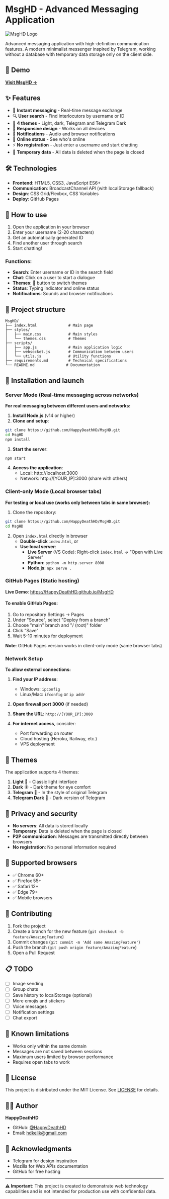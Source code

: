 # MsgHD - Advanced Messaging Application

![MsgHD Logo](https://via.placeholder.com/100x100/0088cc/ffffff?text=MsgHD)

Advanced messaging application with high-definition communication features. A modern minimalist messenger inspired by Telegram, working without a database with temporary data storage only on the client side.

## 🚀 Demo

**[Visit MsgHD →](https://HappyDeathHD.github.io/MsgHD)**

## ✨ Features

- 💬 **Instant messaging** - Real-time message exchange
- 🔍 **User search** - Find interlocutors by username or ID
- 🎨 **4 themes** - Light, dark, Telegram and Telegram Dark
- 📱 **Responsive design** - Works on all devices
- 🔔 **Notifications** - Audio and browser notifications
- 👥 **Online status** - See who's online
- ⚡ **No registration** - Just enter a username and start chatting
- 🚫 **Temporary data** - All data is deleted when the page is closed

## 🛠️ Technologies

- **Frontend**: HTML5, CSS3, JavaScript ES6+
- **Communication**: BroadcastChannel API (with localStorage fallback)
- **Design**: CSS Grid/Flexbox, CSS Variables
- **Deploy**: GitHub Pages

## 🎯 How to use

1. Open the application in your browser
2. Enter your username (2-20 characters)
3. Get an automatically generated ID
4. Find another user through search
5. Start chatting!

### Functions:

- **Search**: Enter username or ID in the search field
- **Chat**: Click on a user to start a dialogue
- **Themes**: 🌙 button to switch themes
- **Status**: Typing indicator and online status
- **Notifications**: Sounds and browser notifications

## 📁 Project structure

```
MsgHD/
├── index.html              # Main page
├── styles/
│   ├── main.css            # Main styles
│   └── themes.css          # Themes
├── scripts/
│   ├── app.js              # Main application logic
│   ├── websocket.js        # Communication between users
│   └── utils.js            # Utility functions
├── requirements.md         # Technical specifications
└── README.md              # Documentation
```

## 🔧 Installation and launch

### Server Mode (Real-time messaging across networks)

**For real messaging between different users and networks:**

1. **Install Node.js** (v14 or higher)
2. **Clone and setup**:
```bash
git clone https://github.com/HappyDeathHD/MsgHD.git
cd MsgHD
npm install
```

3. **Start the server**:
```bash
npm start
```

4. **Access the application**:
   - Local: http://localhost:3000
   - Network: http://[YOUR_IP]:3000 (share with others)

### Client-only Mode (Local browser tabs)

**For testing or local use (works only between tabs in same browser):**

1. Clone the repository:
```bash
git clone https://github.com/HappyDeathHD/MsgHD.git
cd MsgHD
```

2. Open `index.html` directly in browser
   - **Double-click** `index.html`, or
   - **Use local server**:
     - **Live Server** (VS Code): Right-click `index.html` → "Open with Live Server"
     - **Python**: `python -m http.server 8000`
     - **Node.js**: `npx serve .`

### GitHub Pages (Static hosting)

**Live Demo**: https://HappyDeathHD.github.io/MsgHD

#### To enable GitHub Pages:
1. Go to repository Settings → Pages
2. Under "Source", select "Deploy from a branch"
3. Choose "main" branch and "/ (root)" folder
4. Click "Save"
5. Wait 5-10 minutes for deployment

**Note**: GitHub Pages version works in client-only mode (same browser tabs)

### Network Setup

**To allow external connections:**

1. **Find your IP address**:
   - Windows: `ipconfig`
   - Linux/Mac: `ifconfig` or `ip addr`

2. **Open firewall port 3000** (if needed)

3. **Share the URL**: `http://[YOUR_IP]:3000`

4. **For internet access**, consider:
   - Port forwarding on router
   - Cloud hosting (Heroku, Railway, etc.)
   - VPS deployment

## 🎨 Themes

The application supports 4 themes:

1. **Light** 🌙 - Classic light interface
2. **Dark** ☀️ - Dark theme for eye comfort
3. **Telegram** 🎨 - In the style of original Telegram
4. **Telegram Dark** 💫 - Dark version of Telegram

## 🔐 Privacy and security

- **No servers**: All data is stored locally
- **Temporary**: Data is deleted when the page is closed
- **P2P communication**: Messages are transmitted directly between browsers
- **No registration**: No personal information required

## 📱 Supported browsers

- ✅ Chrome 60+
- ✅ Firefox 55+
- ✅ Safari 12+
- ✅ Edge 79+
- ✅ Mobile browsers

## 🤝 Contributing

1. Fork the project
2. Create a branch for the new feature (`git checkout -b feature/AmazingFeature`)
3. Commit changes (`git commit -m 'Add some AmazingFeature'`)
4. Push the branch (`git push origin feature/AmazingFeature`)
5. Open a Pull Request

## 📋 TODO

- [ ] Image sending
- [ ] Group chats
- [ ] Save history to localStorage (optional)
- [ ] More emojis and stickers
- [ ] Voice messages
- [ ] Notification settings
- [ ] Chat export

## 🐛 Known limitations

- Works only within the same domain
- Messages are not saved between sessions
- Maximum users limited by browser performance
- Requires open tabs to work

## 📄 License

This project is distributed under the MIT License. See [LICENSE](LICENSE) for details.

## 👨‍💻 Author

**HappyDeathHD**
- GitHub: [@HappyDeathHD](https://github.com/HappyDeathHD)
- Email: hdkelik@gmail.com

## 🙏 Acknowledgments

- Telegram for design inspiration
- Mozilla for Web APIs documentation
- GitHub for free hosting

---

**⚠️ Important**: This project is created to demonstrate web technology capabilities and is not intended for production use with confidential data.
